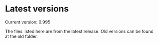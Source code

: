 # Latest versions

Current version: 0.995

The files listed here are from the latest release. Old versions can be found at the old folder.
